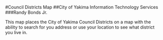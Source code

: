 #Council Districts Map
##City of Yakima Information Technology Services
###Randy Bonds Jr.

This map places the City of Yakima Council Districts on a map with the ability to search for you address or use your location to see what district you live in.
